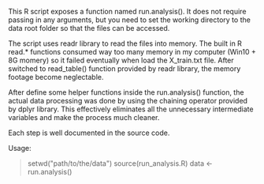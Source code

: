This R script exposes a function named run.analysis().  It does not require passing in any arguments, but you need to set the working directory to the data root folder so that the files can be accessed.

The script uses readr library to read the files into memory. The built in R read.* functions consumed way too many memory in my computer (Win10 + 8G momery) so it failed eventually when load the X_train.txt file.  After switched to read_table() function provided by readr library, the memory footage become neglectable.

After define some helper functions inside the run.analysis() function, the actual data processing was done by using the chaining operator provided by dplyr library. This effectively eliminates all the unnecessary intermediate variables and make the process much cleaner.

Each step is well documented in the source code.

Usage:
> setwd("path/to/the/data")
> source(run_analysis.R)
> data <- run.analysis()

